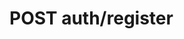 #  POST auth/register

<api-endpoint openapi-path="../../../src/main/resources/backend_flashpomo-openapi.yaml" method="POST" endpoint="/auth/register"/>